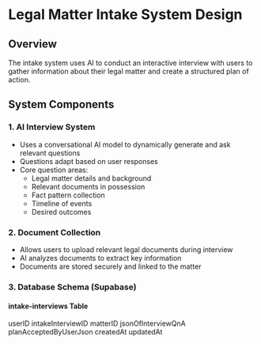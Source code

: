 # Legal Matter Intake System Design

## Overview
The intake system uses AI to conduct an interactive interview with users to gather information about their legal matter and create a structured plan of action.

## System Components

### 1. AI Interview System
- Uses a conversational AI model to dynamically generate and ask relevant questions
- Questions adapt based on user responses
- Core question areas:
  - Legal matter details and background
  - Relevant documents in possession
  - Fact pattern collection
  - Timeline of events
  - Desired outcomes

### 2. Document Collection
- Allows users to upload relevant legal documents during interview
- AI analyzes documents to extract key information
- Documents are stored securely and linked to the matter

### 3. Database Schema (Supabase)

#### intake-interviews Table
userID
intakeInterviewID
matterID
jsonOfInterviewQnA
planAcceptedByUserJson
createdAt
updatedAt

